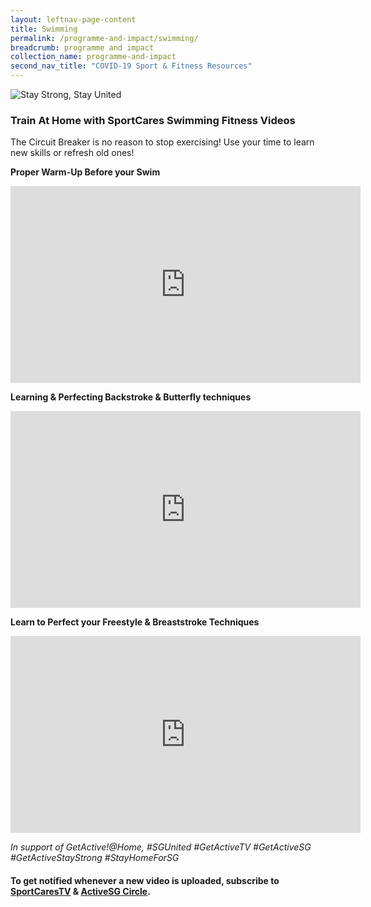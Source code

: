 ```yaml
---
layout: leftnav-page-content
title: Swimming
permalink: /programme-and-impact/swimming/
breadcrumb: programme and impact
collection_name: programme-and-impact
second_nav_title: "COVID-19 Sport & Fitness Resources"
---
```


![Stay Strong, Stay United](/images/staystrongstayunited.jpg)

### Train At Home with SportCares Swimming Fitness Videos 

The Circuit Breaker is no reason to stop exercising! Use your time to learn new skills or refresh old ones!

__Proper Warm-Up Before your Swim__
<iframe width="560" height="315" src="https://www.youtube.com/embed/dViqsX7ezkc" frameborder="0" allow="accelerometer; autoplay; encrypted-media; gyroscope; picture-in-picture" allowfullscreen></iframe>

__Learning & Perfecting Backstroke & Butterfly techniques__
<iframe width="560" height="315" src="https://www.youtube.com/embed/9fX_l-8Y3kw" frameborder="0" allow="accelerometer; autoplay; encrypted-media; gyroscope; picture-in-picture" allowfullscreen></iframe>

__Learn to Perfect your Freestyle & Breaststroke Techniques__
<iframe width="560" height="315" src="https://www.youtube.com/embed/oF6xnZ8BLB0" frameborder="0" allow="accelerometer; autoplay; encrypted-media; gyroscope; picture-in-picture" allowfullscreen></iframe>

*In support of GetActive!@Home, #SGUnited #GetActiveTV #GetActiveSG #GetActiveStayStrong #StayHomeForSG*

#### To get notified whenever a new video is uploaded, subscribe to [SportCaresTV](https://www.youtube.com/c/SportCaresTV) & [ActiveSG Circle](https://circle.myactivesg.com/).


